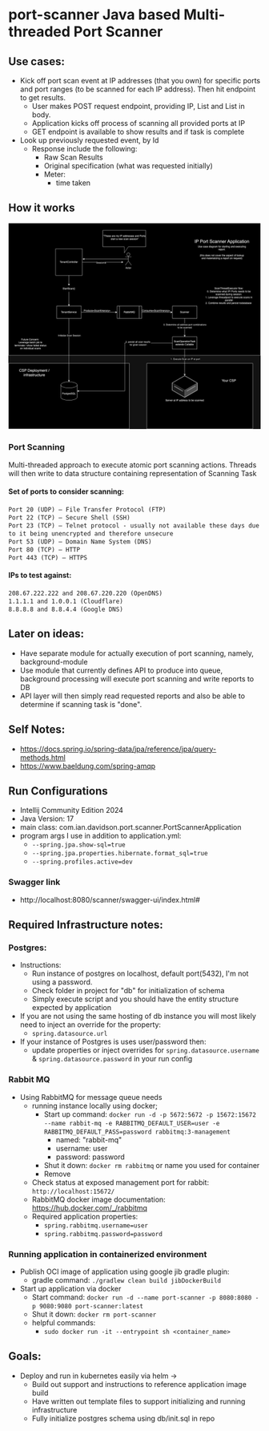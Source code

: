 # port-scanner Java based Multi-threaded Port Scanner

## Use cases:
- Kick off port scan event at IP addresses (that you own) for specific ports and port ranges (to be scanned for each IP address). Then hit endpoint to get results.
    - User makes POST request endpoint, providing IP, List<Port> and List<PortRange> in body.
    - Application kicks off process of scanning all provided ports at IP
    - GET endpoint is available to show results and if task is complete
- Look up previously requested event, by Id
    - Response include the following:
      - Raw Scan Results
      - Original specification (what was requested initially)
      - Meter:
        - time taken

## How it works
![HighLevel](docs/SystemDiagram.png)

### Port Scanning

Multi-threaded approach to execute atomic port scanning actions. 
Threads will then write to data structure containing representation of Scanning Task  


#### Set of ports to consider scanning:
```text
Port 20 (UDP) — File Transfer Protocol (FTP)
Port 22 (TCP) — Secure Shell (SSH)
Port 23 (TCP) — Telnet protocol - usually not available these days due to it being unencrypted and therefore unsecure
Port 53 (UDP) — Domain Name System (DNS)
Port 80 (TCP) — HTTP
Port 443 (TCP) — HTTPS
```

#### IPs to test against:
```text
208.67.222.222 and 208.67.220.220 (OpenDNS)
1.1.1.1 and 1.0.0.1 (Cloudflare)
8.8.8.8 and 8.8.4.4 (Google DNS)
```

## Later on ideas:
- Have separate module for actually execution of port scanning, namely, background-module
- Use module that currently defines API to produce into queue, background processing will execute port scanning and write reports to DB
- API layer will then simply read requested reports and also be able to determine if scanning task is "done".

## Self Notes:
- https://docs.spring.io/spring-data/jpa/reference/jpa/query-methods.html
- https://www.baeldung.com/spring-amqp

## Run Configurations
- Intellij Community Edition 2024
- Java Version: 17
- main class: com.ian.davidson.port.scanner.PortScannerApplication
- program args I use in addition to application.yml:
  - `--spring.jpa.show-sql=true`
  - `--spring.jpa.properties.hibernate.format_sql=true`
  - `--spring.profiles.active=dev`

### Swagger link
- http://localhost:8080/scanner/swagger-ui/index.html#

## Required Infrastructure notes:
### Postgres:
- Instructions:
  - Run instance of postgres on localhost, default port(5432), I'm not using a password.
  - Check folder in project for "db" for initialization of schema
  - Simply execute script and you should have the entity structure expected by application
- If you are not using the same hosting of db instance you will most likely need to inject an override for the property:
  - `spring.datasource.url`
- If your instance of Postgres is uses user/password then:
  - update properties or inject overrides for `spring.datasource.username` & `spring.datasource.password` in your run config
### Rabbit MQ
- Using RabbitMQ for message queue needs
  - running instance locally using docker;
    - Start up command: `docker run -d -p 5672:5672 -p 15672:15672 --name rabbit-mq -e RABBITMQ_DEFAULT_USER=user -e RABBITMQ_DEFAULT_PASS=password rabbitmq:3-management`
      - named: "rabbit-mq"
      - username: user
      - password: password
    - Shut it down: `docker rm rabbitmq` or name you used for container
    - Remove 
  - Check status at exposed management port for rabbit: `http://localhost:15672/`
  - RabbitMQ docker image documentation: https://hub.docker.com/_/rabbitmq 
  - Required application properties:
    - `spring.rabbitmq.username=user`
    - `spring.rabbitmq.password=password`

### Running application in containerized environment
- Publish OCI image of application using google jib gradle plugin:
  - gradle command: `./gradlew clean build jibDockerBuild`
- Start up application via docker
  - Start command: `docker run -d --name port-scanner -p 8080:8080 -p 9080:9080 port-scanner:latest`
  - Shut it down: `docker rm port-scanner` 
  - helpful commands:
    - `sudo docker run -it --entrypoint sh <container_name>`

## Goals:
- Deploy and run in kubernetes easily via helm ->
  - Build out support and instructions to reference application image build
  - Have written out template files to support initializing and running infrastructure 
  - Fully initialize postgres schema using db/init.sql in repo